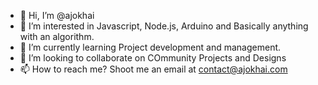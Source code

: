 - 👋 Hi, I’m @ajokhai
- 👀 I’m interested in Javascript, Node.js, Arduino and Basically anything with an algorithm.
- 🌱 I’m currently learning Project development and management.
- 💞️ I’m looking to collaborate on COmmunity Projects and Designs
- 📫 How to reach me? Shoot me an email at contact@ajokhai.com

<!---
ajokhai/ajokhai is a ✨ special ✨ repository because its `README.md` (this file) appears on your GitHub profile.
You can click the Preview link to take a look at your changes.
--->
